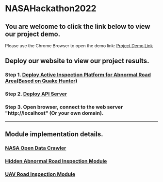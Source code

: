 # NASAHackathon2022

## You are welcome to click the link below to view our project demo.

Please use the Chrome Browser to open the demo link: [Project Demo Link](http://nasahackthon.thebestyea.net)



## Deploy our website to view our project results.

### Step 1. [Deploy Active Inspection Platform for Abnormal Road Area\(Based on Quake Hunter\)](https://github.com/love3499/NASAHackathon-2022-Southern-Taiwan-Stars/tree/main/ActiveInspectionPlatformForAbnormalRoadArea)


### Step 2. [Deploy API Server](https://github.com/love3499/NASAHackathon-2022-Southern-Taiwan-Stars/tree/main/APIServer)


### Step 3. Open browser, connect to the web server "http://localhost" (Or your own domain).
<!-- ### Step 3. It creates local server and In browser when we hit root route (http://127.0.0.1/) we'll get the output. -->
---

## Module implementation details.

### [NASA Open Data Crawler](https://github.com/love3499/NASAHackathon-2022-Southern-Taiwan-Stars/tree/main/NasaOpenDataCrawler)

### [Hidden Abnormal Road Inspection Module](https://github.com/love3499/NASAHackathon-2022-Southern-Taiwan-Stars/tree/main/HiddenAbnormalRoadInspectionModule)

### [UAV Road Inspection Module](https://github.com/love3499/NASAHackathon-2022-Southern-Taiwan-Stars/tree/main/UAVRoadInspectionModule)